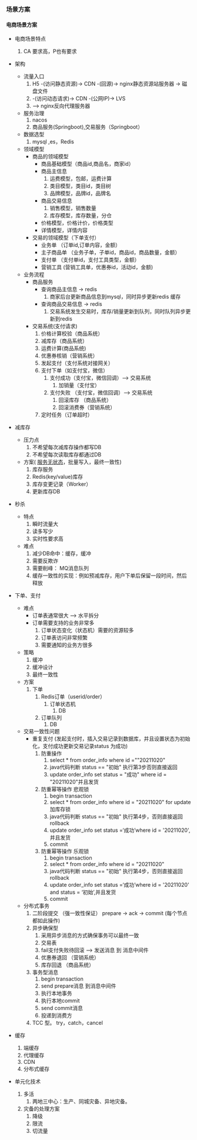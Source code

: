### 场景方案

#### 电商场景方案 
+ 电商场景特点
    1. CA 要求高，P也有要求
+ 架构
    + 流量入口
        1. H5 -(访问静态资源)-> CDN -(回源)-> nginx静态资源站服务器 -> 磁盘文件
        2. -(访问动态请求)-> CDN  -(公网IP)-> LVS
        3. --> nginx反向代理服务器
    + 服务治理
        1. nacos 
        2. 商品服务(Springboot),交易服务（Springboot）
    + 数据选型
        1. mysql ,es，Redis
    + 领域模型
        + 商品的领域模型
            + 商品基础模型（商品id,商品名，商家id）
            + 商品主信息
                1. 运费模型，包邮，运费计算
                2. 类目模型，类目id，类目树
                3. 品牌模型，品牌id，品牌名
            + 商品交易信息
                1. 销售模型，销售数量
                2. 库存模型，库存数量，分仓
            + 价格模型，价格计价，价格类型
            + 详情模型，详情内容
        +  交易的领域模型（下单支付）
            + 业务单 （订单id,订单内容，金额）
            + 主子商品单 （业务子单，子单id，商品id，商品数量，金额）
            + 支付单 （支付单id，支付工具类型，金额）
            + 营销工具 (营销工具单，优惠券id，活动id，金额) 
    + 业务流程
        + 商品服务
            + 查询商品主信息 -> redis 
               1. 商家后台更新商品信息到mysql，同时异步更新redis 缓存
            + 查询商品交易信息  -> redis 
               1. 交易系统发生交易时，库存/销量更新到队列，同时队列异步更新到redis 
        + 交易系统(支付请求)
            1. 价格计算校验（商品系统）
            2. 减库存（商品系统）
            3. 运费计算(商品系统)
            4. 优惠券核销（营销系统）
            5. 发起支付（支付系统对接网关）
            6. 支付下单（如支付宝，微信）
                1. 支付成功（支付宝，微信回调）--> 交易系统
                    1. 加销量（支付宝）
                1. 支付失败 （支付宝，微信回调）--> 交易系统
                    1. 回滚库存 （商品系统）
                    2. 回滚消费券（营销系统）
            7. 定时任务（订单超时）
        
+ 减库存
   + 压力点
      1. 不希望每次减库存操作都写DB
      2. 不希望每次读取库存都通过DB
   + 方案( [服务无状态](https://www.redhat.com/zh/topics/cloud-native-apps/stateful-vs-stateless)，批量写入，最终一致性)
      1. 库存服务
      2. Redis(key/value)库存
      3. 库存变更记录（Worker）
      4. 更新库存DB 
+ 秒杀 
   + 特点
      1. 瞬时流量大
      2. 读多写少
      3. 实时性要求高
   + 难点
      1. 减少DB命中：缓存，缓冲
      2. 需要反欺诈 
      3. 需要削峰： MQ消息队列
      4. 缓存一致性的实现：例如预减库存，用户下单后保留一段时间，然后释放
+ 下单、支付
   + 难点
        + 订单表通常很大 —> 水平拆分
        + 订单需要支持的业务非常多
            1. 订单状态变化（状态机）需要的资源较多
            2. 订单表访问非常频繁
            3. 需要通知的业务方很多
   + 策略
       1. 缓冲
       2. 缓冲设计
       3. 最终一致性
   + 方案
       1. 下单
           1. Redis订单（userid/order）
               1. 订单状态机
                    1. DB
           1. 订单队列
               1. DB
   + 交易一致性问题
       + 重复支付 (发起支付时，插入交易记录到数据库，并且设置状态为初始化，支付成功更新交易记录status 为成功)
            1. 防重操作 
                1. select * from order_info where id =""20211020"
                2. java代码判断 status == "初始" 执行第3步否则直接返回
                3. update order_info set status = "成功" where id = "20211020"并且发货
           2. 防重幂等操作 悲观锁
               1. begin transaction
               2. select * from order_info where id = "20211020" for update 加库存锁
               3. java代码判断 status == "初始" 执行第4步，否则直接返回rollback
               4. update order_info set status =‘成功’where id = '20211020',并且发货
               5. commit
           3. 防重幂等操作 乐观锁
               1. begin transaction
               2. select * from order_info where id = "20211020" 
               3. java代码判断 status == "初始" 执行第4步，否则直接返回rollback
               4. update order_info set status =‘成功’where id = '20211020' and status = ‘初始’,并且发货
               5. commit
   + 分布式事务
       1. 二阶段提交 （强一致性保证） prepare -> ack -> commit  (每个节点都如此操作)
       2. 异步确保型 
          1. 采用异步消息的方式确保事务可以最终一致
          2. 交易表
          3. fail支付失败待回滚 --> 发送消息 到 消息中间件 
            1. 优惠券退回 （营销系统）
            2. 库存回退 （商品系统）
       3. 事务型消息
          1. begin transaction 
          2. send prepare消息 到消息中间件 
          3. 执行本地事务 
          4. 执行本地commit
          5. send commit消息 
          6. 投递到消费方
       4. TCC 型。 try，catch，cancel
+ 缓存
   1. 端缓存
   2. 代理缓存
   3. CDN
   4. 分布式缓存
+ 单元化技术
   1. 多活
      1. 两地三中心：生产、同城灾备、异地灾备。  
   2. 灾备的处理方案
      1. 降级
      2. 限流
      3. 切流量     
    
   
        